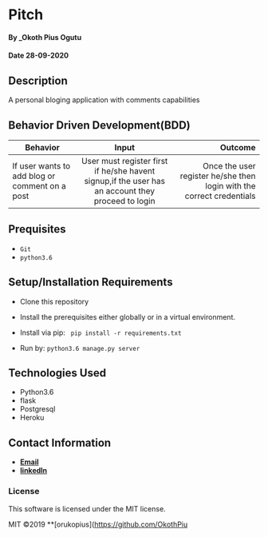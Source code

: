 # Pitch

#### By _Okoth Pius Ogutu

#### Date 28-09-2020

## Description

A personal bloging application with comments capabilities

## Behavior Driven Development(BDD)

| Behavior        | Input           | Outcome  |
| ------------- |:-------------:| -----:|
| If user wants to add blog or comment on a post | User must register first if he/she havent signup,if the user has an account they proceed to login | Once the user register he/she then login with the correct credentials |

## Prequisites
* `Git`
* `python3.6`



## Setup/Installation Requirements

* Clone this repository
* Install the prerequisites either globally or in a virtual environment.
* Install via pip:
            ``` 
            pip install -r requirements.txt
             ```

* Run by:
           ```
            python3.6 manage.py server 
           ```            


## Technologies Used

* Python3.6
* flask
* Postgresql
* Heroku

## Contact Information

* **[Email](jacksonkitsao10@gmail.com)**
* **[linkedln](https://www.linkedin.com/in/oruko-pius-213b6715a/)**

### License

This software is licensed under the MIT license.

MIT &copy;2019 **[orukopius](https://github.com/OkothPiu